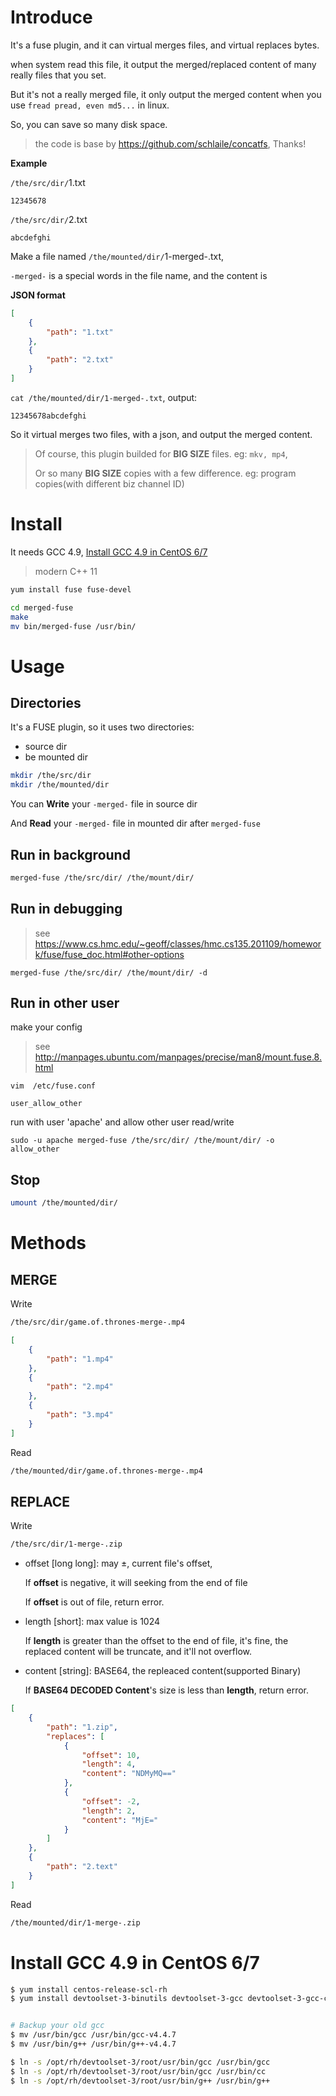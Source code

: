 # Introduce
It's a fuse plugin, and it can virtual merges files, and virtual replaces bytes.

when system read this file, it output the merged/replaced content of many really files that you set.

But it's not a really merged file, it only output the merged content when you use `fread pread, even md5...` in linux.

So, you can save so many disk space.

> the code is base by https://github.com/schlaile/concatfs, Thanks!

**Example**

`/the/src/dir/`1.txt

```text
12345678
```

`/the/src/dir/`2.txt

```text
abcdefghi
```

Make a file named `/the/mounted/dir/`1-merged-.txt, 

`-merged-` is a special words in the file name, and the content is

**JSON format**
```json
[
    {
        "path": "1.txt"
    },
    {
        "path": "2.txt"
    }
]
```

`cat /the/mounted/dir/1-merged-.txt`, output:

```text
12345678abcdefghi
```

So it virtual merges two files, with a json, and output the merged content.

> Of course, this plugin builded for **BIG SIZE** files. eg: `mkv, mp4`,
>
> Or so many **BIG SIZE** copies with a few difference. eg: program copies(with different biz channel ID) 

# Install
It needs GCC 4.9, [Install GCC 4.9 in CentOS 6/7](#install-gcc-49-in-centos-67)

> modern C++ 11

```bash
yum install fuse fuse-devel

cd merged-fuse
make
mv bin/merged-fuse /usr/bin/
```

# Usage
## Directories
It's a FUSE plugin, so it uses two directories:
- source dir
- be mounted dir

```bash
mkdir /the/src/dir
mkdir /the/mounted/dir
```

You can **Write** your `-merged-` file in source dir

And **Read** your `-merged-` file in mounted dir after `merged-fuse`

## Run in background
```bash
merged-fuse /the/src/dir/ /the/mount/dir/
```
## Run in debugging

> see https://www.cs.hmc.edu/~geoff/classes/hmc.cs135.201109/homework/fuse/fuse_doc.html#other-options

```
merged-fuse /the/src/dir/ /the/mount/dir/ -d
```

## Run in other user
make your config

> see http://manpages.ubuntu.com/manpages/precise/man8/mount.fuse.8.html

```
vim  /etc/fuse.conf 
```
```
user_allow_other
```
run with user 'apache' and allow other user read/write
```
sudo -u apache merged-fuse /the/src/dir/ /the/mount/dir/ -o allow_other
```

## Stop
```bash
umount /the/mounted/dir/
```

# Methods

## MERGE
Write
```bash
/the/src/dir/game.of.thrones-merge-.mp4
```

```json
[
    {
        "path": "1.mp4"
    },
    {
        "path": "2.mp4"
    },
    {
        "path": "3.mp4"
    }
]
```
Read

```bash
/the/mounted/dir/game.of.thrones-merge-.mp4
```

## REPLACE
Write
```bash
/the/src/dir/1-merge-.zip
```

- offset [long long]: may ±, current file's offset,

    If **offset** is negative, it will seeking from the end of file

    If **offset** is out of file, return error.

- length [short]: max value is 1024

    If **length** is greater than the offset to the end of file,
    it's fine, the replaced content will be truncate, and it'll not overflow. 


- content [string]: BASE64, the repleaced content(supported Binary)

    If **BASE64 DECODED Content**'s size is less than **length**, return error.

```json
[
    {
        "path": "1.zip",
        "replaces": [
            {
                "offset": 10,
                "length": 4,
                "content": "NDMyMQ=="
            },
            {
                "offset": -2,
                "length": 2,
                "content": "MjE="
            }
        ]
    },
    {
        "path": "2.text"
    }
]
```
Read

```bash
/the/mounted/dir/1-merge-.zip
```

# Install GCC 4.9 in CentOS 6/7
```bash
$ yum install centos-release-scl-rh
$ yum install devtoolset-3-binutils devtoolset-3-gcc devtoolset-3-gcc-c++


# Backup your old gcc
$ mv /usr/bin/gcc /usr/bin/gcc-v4.4.7
$ mv /usr/bin/g++ /usr/bin/g++-v4.4.7

$ ln -s /opt/rh/devtoolset-3/root/usr/bin/gcc /usr/bin/gcc
$ ln -s /opt/rh/devtoolset-3/root/usr/bin/gcc /usr/bin/cc
$ ln -s /opt/rh/devtoolset-3/root/usr/bin/g++ /usr/bin/g++
```